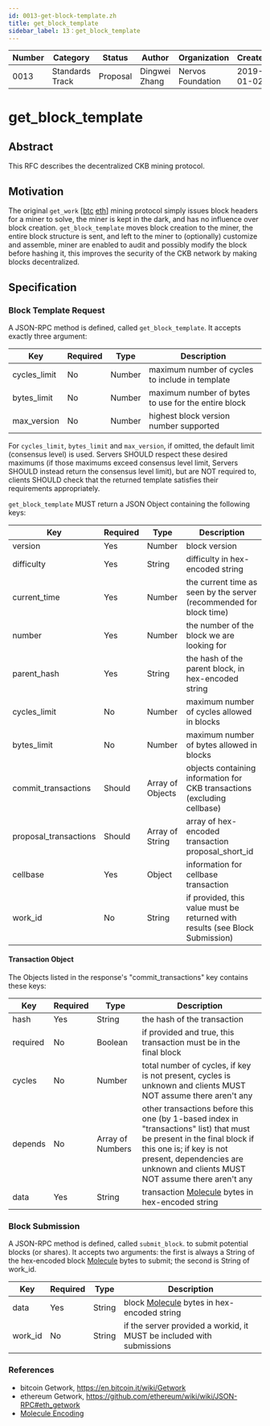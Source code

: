 ```yaml
---
id: 0013-get-block-template.zh
title: get_block_template
sidebar_label: 13：get_block_template
---
```


|  Number   |  Category |   Status  |   Author  |Organization| Created  |
| --------- | --------- | --------- | --------- | --------- | --------- |
| 0013 | Standards Track | Proposal | Dingwei Zhang  |Nervos Foundation|2019-01-02|

# get_block_template

## Abstract

This RFC describes the decentralized CKB mining protocol.


## Motivation

The original `get_work` [[btc][1] [eth][2]] mining protocol simply issues block headers for a miner to solve, the miner is kept in the dark, and has no influence over block creation. `get_block_template` moves block creation to the miner, the entire block structure is sent, and left to the miner to (optionally) customize and assemble, miner are enabled to audit and possibly modify the block before hashing it, this improves the security of the CKB network by making blocks decentralized.

## Specification

### Block Template Request

A JSON-RPC method is defined, called `get_block_template`. It accepts exactly three argument:

| Key          | Required | Type   | Description                                         |
| ------------ | -------- | ------ | --------------------------------------------------- |
| cycles_limit | No       | Number | maximum number of cycles to include in template     |
| bytes_limit  | No       | Number | maximum number of bytes to use for the entire block |
| max_version  | No       | Number | highest block version number supported              |

For `cycles_limit`, `bytes_limit` and `max_version`, if omitted, the default limit (consensus level) is used.
Servers SHOULD respect these desired maximums (if those maximums exceed consensus level limit, Servers SHOULD instead return the consensus level limit), but are NOT required to, clients SHOULD check that the returned template satisfies their requirements appropriately.

`get_block_template` MUST return a JSON Object containing the following keys:

| Key                   | Required | Type             | Description                                                                  |
| --------------------- | -------- | ---------------- | ---------------------------------------------------------------------------- |
| version               | Yes      | Number           | block version                                                                |
| difficulty            | Yes      | String           | difficulty in hex-encoded string                                             |
| current_time          | Yes      | Number           | the current time as seen by the server (recommended for block time)          |
| number                | Yes      | Number           | the number of the block we are looking for                                   |
| parent_hash           | Yes      | String           | the hash of the parent block, in hex-encoded string                          |
| cycles_limit          | No       | Number           | maximum number of cycles allowed in blocks                                   |
| bytes_limit           | No       | Number           | maximum number of bytes allowed in blocks                                    |
| commit_transactions   | Should   | Array of Objects | objects containing information for CKB transactions (excluding cellbase)     |
| proposal_transactions | Should   | Array of String  | array of hex-encoded transaction proposal_short_id                           |
| cellbase              | Yes      | Object           | information for cellbase transaction                                         |
| work_id               | No       | String           | if provided, this value must be returned with results (see Block Submission) |

#### Transaction Object

The Objects listed in the response's "commit_transactions" key contains these keys:

| Key      | Required | Type             | Description                                                                                                                                                                                                                       |
| -------- | -------- | ---------------- | --------------------------------------------------------------------------------------------------------------------------------------------------------------------------------------------------------------------------------- |
| hash     | Yes      | String           | the hash of the transaction                                                                                                                                                                                                       |
| required | No       | Boolean          | if provided and true, this transaction must be in the final block                                                                                                                                                                 |
| cycles   | No       | Number           | total number of cycles, if key is not present, cycles is unknown and clients MUST NOT assume there aren't any                                                                                                                     |
| depends  | No       | Array of Numbers | other transactions before this one (by 1-based index in "transactions" list) that must be present in the final block if this one is; if key is not present, dependencies are unknown and clients MUST NOT assume there aren't any |
| data     | Yes      | String           | transaction [Molecule][3] bytes in  hex-encoded string                                                                                                                                                                            |

### Block Submission

A JSON-RPC method is defined, called `submit_block`. to submit potential blocks (or shares). It accepts two arguments: the first is always a String of the hex-encoded block [Molecule][3] bytes to submit; the second is String of work_id.

| Key     | Required | Type   | Description                                                           |
| ------- | -------- | ------ | --------------------------------------------------------------------- |
| data    | Yes      | String | block [Molecule][3] bytes in  hex-encoded string                      |
| work_id | No       | String | if the server provided a workid, it MUST be included with submissions |

### References

* bitcoin Getwork, https://en.bitcoin.it/wiki/Getwork
* ethereum Getwork, https://github.com/ethereum/wiki/wiki/JSON-RPC#eth_getwork
* [Molecule Encoding][3]

[1]: https://en.bitcoin.it/wiki/Getwork
[2]: https://github.com/ethereum/wiki/wiki/JSON-RPC#eth_getwork
[3]: ../0008-serialization/0008-serialization.md
